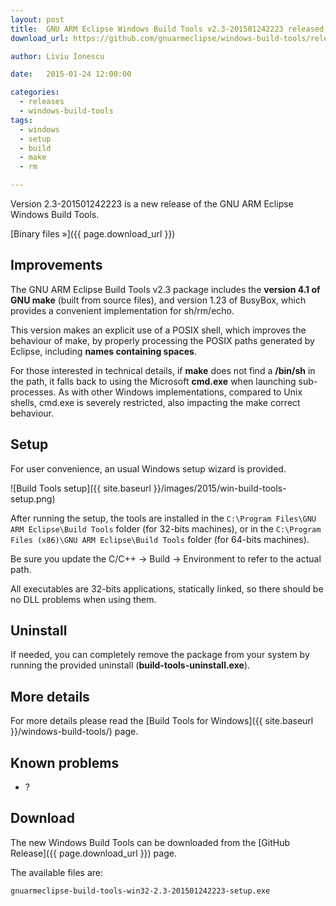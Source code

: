```yaml
---
layout: post
title:  GNU ARM Eclipse Windows Build Tools v2.3-201501242223 released
download_url: https://github.com/gnuarmeclipse/windows-build-tools/releases/tag/v2.3

author: Liviu Ionescu

date:   2015-01-24 12:00:00

categories:
  - releases
  - windows-build-tools
tags:
  - windows
  - setup
  - build
  - make
  - rm

---
```


Version 2.3-201501242223 is a new release of the GNU ARM Eclipse Windows Build Tools.

[Binary files »]({{ page.download_url }})

## Improvements

The GNU ARM Eclipse Build Tools v2.3 package includes the **version 4.1 of GNU make** (built from source files), and version 1.23 of BusyBox, which provides a convenient implementation for sh/rm/echo.

This version makes an explicit use of a POSIX shell, which improves the behaviour of make, by properly processing the POSIX paths generated by Eclipse, including **names containing spaces**.

For those interested in technical details, if **make** does not find a **/bin/sh** in the path, it falls back to using the Microsoft **cmd.exe** when launching sub-processes. As with other Windows implementations, compared to Unix shells, cmd.exe is severely restricted, also impacting the make correct behaviour.

## Setup

For user convenience, an usual Windows setup wizard is provided.

![Build Tools setup]({{ site.baseurl }}/images/2015/win-build-tools-setup.png)

After running the setup, the tools are installed in the `C:\Program Files\GNU ARM Eclipse\Build Tools` folder (for 32-bits machines), or in the `C:\Program Files (x86)\GNU ARM Eclipse\Build Tools` folder (for 64-bits machines).

Be sure you update the C/C++ → Build → Environment to refer to the actual path.

All executables are 32-bits applications, statically linked, so there should be no DLL problems when using them.

## Uninstall

If needed, you can completely remove the package from your system by running the provided uninstall (**build-tools-uninstall.exe**).

## More details

For more details please read the [Build Tools for Windows]({{ site.baseurl }}/windows-build-tools/) page.


## Known problems

* ?

## Download

The new Windows Build Tools can be downloaded from the [GitHub Release]({{ page.download_url }}) page.

The available files are:

	gnuarmeclipse-build-tools-win32-2.3-201501242223-setup.exe
